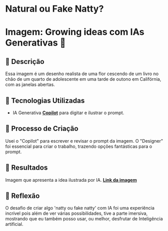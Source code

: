 # Natural ou Fake Natty? 
# Imagem: Growing ideas com IAs Generativas 🎥

## 📒 Descrição
Essa imagem é um desenho realista de uma flor cescendo de um livro no chão de um quarto de adolescente em uma tarde de outono em Califórnia, com as janelas abertas.

## 🤖 Tecnologias Utilizadas
- IA Generativa **[Copilot](https://copilot.microsoft.com/)** para digitar e ilustrar o prompt.

## 🧐 Processo de Criação
Usei o "Copilot" para escrever e revisar o prompt da imagem. O "Designer" foi essencial para criar o trabalho, trazendo opções fantásticas para o prompt.

## 🚀 Resultados
Imagem que apresenta a idea ilustrada por IA.
**[Link da imagem](https://www.bing.com/images/create/uma-flor-cescendo-de-um-livro-no-chc3a3o-de-um-quarto/1-669194bb188a49478b0f04da39d57fb5?id=V3tYPHarZnGk5PxIs1HTrw%3d%3d&view=detailv2&idpp=genimg&idpclose=1&thId=OIG3.XciE_y8ywcSNpUHWSAbR&frame=sydedg&FORM=SYDBIC)**



## 💭 Reflexão
O desafio de criar algo 'natty ou fake natty' com IA foi uma experiência incrível pois além de ver várias possibilidades, tive a parte imersiva, mostrando que eu também posso usar, ou melhor, desfrutar de Inteligência artificial.
